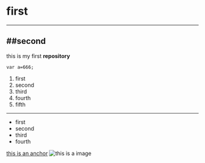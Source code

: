 # first
---
##second
--- 
this is my first <strong>repository</strong>
```
var a=666;
```
1. first 
2. second 
3. third
4. fourth
5. fifth
---
- first
- second
- third
- fourth

[this is an anchor](https://www.baidu.com/)
![this is a image](https://www.baidu.com/img/2016_10_09logo_61d59f1e74db0be41ffe1d31fb8edef3.png)
